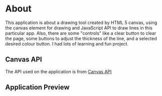 # About

This application is about a drawing tool created by HTML 5 canvas, using the canvas element for drawing and JavaScript API to draw lines in this particular app. Also, there are some "controls" like a clear button to clear the page, some buttons to adjust the thickness of the line, and a selected desired colour button.
I had lots of learning and fun project.

## Canvas API

The API used on the application is from [Canvas API](https://developer.mozilla.org/en-US/docs/Web/API/Canvas_API.)

## Application Preview